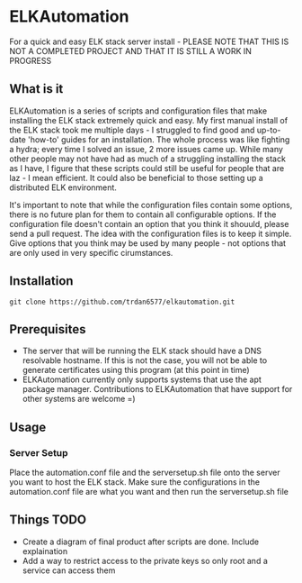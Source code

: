 # ELKAutomation
For a quick and easy ELK stack server install - PLEASE NOTE THAT THIS IS NOT A COMPLETED
PROJECT AND THAT IT IS STILL A WORK IN PROGRESS

## What is it
ELKAutomation is a series of scripts and configuration files that make installing
the ELK stack extremely quick and easy. My first manual install of the ELK stack
took me multiple days - I struggled to find good and up-to-date 'how-to' guides for
an installation. The whole process was like fighting a hydra; every time I solved an
issue, 2 more issues came up. While many other people may not have had as much of
a struggling installing the stack as I have, I figure that these scripts could still
be useful for people that are laz - I mean efficient. It could also be beneficial
to those setting up a distributed ELK environment.

It's important to note that while the configuration files contain some options,
there is no future plan for them to contain all configurable options. If the
configuration file doesn't contain an option that you think it shouuld,
please send a pull request. The idea with the configuration files is to
keep it simple. Give options that you think may be used by many people - not
options that are only used in very specific cirumstances.

## Installation
`git clone https://github.com/trdan6577/elkautomation.git`

## Prerequisites
* The server that will be running the ELK stack should have a DNS resolvable hostname.
If this is not the case, you will not be able to generate certificates using this program
(at this point in time)
* ELKAutomation currently only supports systems that use the apt package manager.
Contributions to ELKAutomation that have support for other systems are welcome =)

## Usage
### Server Setup
Place the automation.conf file and the serversetup.sh file onto the server you want
to host the ELK stack. Make sure the configurations in the automation.conf file are
what you want and then run the serversetup.sh file

## Things TODO
* Create a diagram of final product after scripts are done. Include explaination
* Add a way to restrict access to the private keys so only root and a service
can access them
